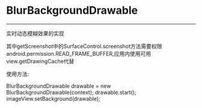 # BlurBackgroundDrawable

---


实时动态模糊效果的实现

其中getScreenshot中的SurfaceControl.screenshot方法需要权限android.permission.READ_FRAME_BUFFER,应用内使用可用view.getDrawingCache代替

使用方法:

BlurBackgroundDrawable drawable = new BlurBackgroundDrawable(context);
drawable.start();
imageView.setBackground(drawable);
